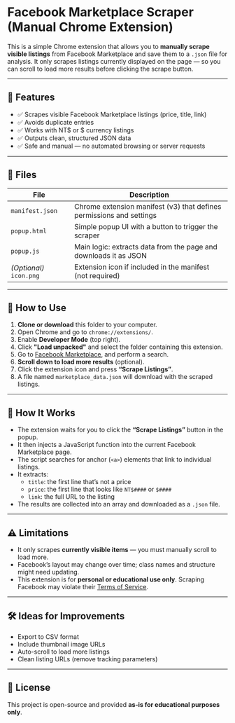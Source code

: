 # Facebook Marketplace Scraper (Manual Chrome Extension)

This is a simple Chrome extension that allows you to **manually scrape visible listings** from Facebook Marketplace and save them to a `.json` file for analysis. It only scrapes listings currently displayed on the page — so you can scroll to load more results before clicking the scrape button.

---

## 🔧 Features

- ✅ Scrapes visible Facebook Marketplace listings (price, title, link)
- ✅ Avoids duplicate entries
- ✅ Works with NT$ or $ currency listings
- ✅ Outputs clean, structured JSON data
- ✅ Safe and manual — no automated browsing or server requests

---

## 📁 Files

| File | Description |
|------|-------------|
| `manifest.json` | Chrome extension manifest (v3) that defines permissions and settings |
| `popup.html` | Simple popup UI with a button to trigger the scraper |
| `popup.js` | Main logic: extracts data from the page and downloads it as JSON |
| *(Optional)* `icon.png` | Extension icon if included in the manifest (not required) |

---

## 🚀 How to Use

1. **Clone or download** this folder to your computer.
2. Open Chrome and go to `chrome://extensions/`.
3. Enable **Developer Mode** (top right).
4. Click **"Load unpacked"** and select the folder containing this extension.
5. Go to [Facebook Marketplace](https://www.facebook.com/marketplace/), and perform a search.
6. **Scroll down to load more results** (optional).
7. Click the extension icon and press **“Scrape Listings”**.
8. A file named `marketplace_data.json` will download with the scraped listings.

---

## 🧠 How It Works

- The extension waits for you to click the **“Scrape Listings”** button in the popup.
- It then injects a JavaScript function into the current Facebook Marketplace page.
- The script searches for anchor (`<a>`) elements that link to individual listings.
- It extracts:
  - `title`: the first line that’s not a price
  - `price`: the first line that looks like `NT$####` or `$####`
  - `link`: the full URL to the listing
- The results are collected into an array and downloaded as a `.json` file.

---

## ⚠️ Limitations

- It only scrapes **currently visible items** — you must manually scroll to load more.
- Facebook’s layout may change over time; class names and structure might need updating.
- This extension is for **personal or educational use only**. Scraping Facebook may violate their [Terms of Service](https://www.facebook.com/terms.php).

---

## 🛠️ Ideas for Improvements

- Export to CSV format
- Include thumbnail image URLs
- Auto-scroll to load more listings
- Clean listing URLs (remove tracking parameters)

---

## 📄 License

This project is open-source and provided **as-is for educational purposes only**.